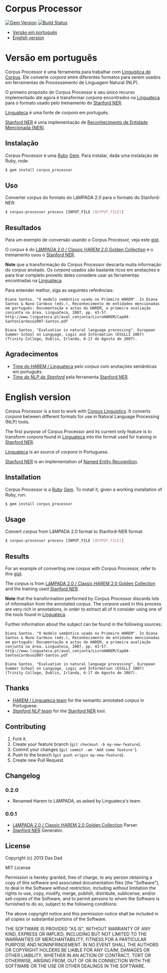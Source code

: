 Corpus Processor
================

[![Gem Version][1]](http://badge.fury.io/rb/corpus-processor)
[![Build Status][2]](https://travis-ci.org/dasdad/corpus-processor)

* [Versão em português][3]
* [English version][4]

Versão em português
===================

Corpus Processor é uma ferramenta para trabalhar com [Linguística de
Corpus][5]. Ele converte _corpora_ entre diferentes formatos para serem usados
em ferramentas de Processamento de Linguagem Natural (NLP).

O primeiro propósito do Corpus Processor e seu único recurso implementado
até agora é transformar _corpora_ encontrados na [Linguateca][6] para o
formato usado pelo treinamento do [Stanford NER][7].

[Linguateca][8] é uma fonte de _corpora_ em português.

[Stanford NER][9] é uma implementação de [Reconhecimento de Entidade
Mencionada (NER)][10].

Instalação
----------

Corpus Processor é uma [Ruby][11] [Gem][12]. Para instalar, dada uma
instalação de Ruby, rode:

```bash
$ gem install corpus_processor
```

Uso
---

Converter _corpus_ do formato do LâMPADA 2.0 para o formato do Stanford-NER:

```bash
$ corpus-processor process [INPUT_FILE [OUTPUT_FILE]]
```

Resultados
----------

Para um exemplo de conversão usando o Corpus Processor, veja este [gist][13].

O _corpus_ é do [LâMPADA 2.0 / Classic HAREM 2.0 Golden Collection][14] e o
treinamento usou o [Stanford NER][15].

**Note** que a transformação do Corpus Processor descarta muita informação do
_corpus_ anotado. Os _corpora_ usados são bastante ricos em anotações e para
tirar completo proveito deles considere usar as ferramentas encontradas na
[Linguateca][16].

Para entender melhor, siga as seguintes referências:

```
Diana Santos. "O modelo semântico usado no Primeiro HAREM". In Diana Santos & Nuno Cardoso (eds.), Reconhecimento de entidades mencionadas em português: Documentação e actas do HAREM, a primeira avaliação conjunta na área. Linguateca, 2007, pp. 43-57.
http://www.linguateca.pt/aval_conjunta/LivroHAREM/Cap04-SantosCardoso2007-Santos.pdf

Diana Santos. "Evaluation in natural language processing". European Summer School on Language, Logic and Information (ESSLLI 2007) (Trinity College, Dublin, Irlanda, 6-17 de Agosto de 2007).
```

Agradecimentos
--------------

* [Time do HAREM / Linguateca][17] pelo _corpus_ com anotações semânticas em
  português.
* *[Time de NLP de Stanford][18]* pela ferramenta [Stanford NER][19].

English version
===============

Corpus Processor is a tool to work with [Corpus Linguistics][20]. It converts
_corpora_ between different formats for use in Natural Language Processing
(NLP) tools.

The first purpose of Corpus Processor and its current only feature is to
transform _corpora_ found in [Linguateca][21] into the format used for training
in [Stanford NER][22].

[Linguateca][23] is an source of _corpora_ in Portuguese.

[Stanford NER][24] is an implementation of [Named Entity Recognition][25].

Installation
------------

Corpus Processor is a [Ruby][26] [Gem][27]. To install it, given a working
installation of Ruby, run:

```bash
$ gem install corpus_processor
```

Usage
-----

Convert _corpus_ from LâMPADA 2.0 format to Stanford-NER format:

```bash
$ corpus-processor process [INPUT_FILE [OUTPUT_FILE]]
```

Results
-------

For an example of converting one _corpus_ with Corpus Processor, refer to this
[gist][28].

The _corpus_ is from [LâMPADA 2.0 / Classic HAREM 2.0 Golden Collection][29]
and the training used [Stanford NER][30].

**Note** that the transformation performed by Corpus Processor discards lots
of information from the annotated _corpus_. The _corpora_ used in this process
are very rich in annotations, in order to extract all of it consider using one
of the tools found in [Linguateca][31].

Further information about the subject can be found in the following sources:

```
Diana Santos. "O modelo semântico usado no Primeiro HAREM". In Diana Santos & Nuno Cardoso (eds.), Reconhecimento de entidades mencionadas em português: Documentação e actas do HAREM, a primeira avaliação conjunta na área. Linguateca, 2007, pp. 43-57.
http://www.linguateca.pt/aval_conjunta/LivroHAREM/Cap04-SantosCardoso2007-Santos.pdf

Diana Santos. "Evaluation in natural language processing". European Summer School on Language, Logic and Information (ESSLLI 2007) (Trinity College, Dublin, Irlanda, 6-17 de Agosto de 2007).
```

Thanks
------

* [HAREM / Linguateca team][32] for the semantic annotated _corpus_ in
  Portuguese.
* *[Stanford NLP team][33]* for the [Stanford NER][34] tool.

Contributing
------------

1. Fork it.
2. Create your feature branch (`git checkout -b my-new-feature`).
3. Commit your changes (`git commit -am 'Add some feature'`).
4. Push to the branch (`git push origin my-new-feature`).
5. Create new Pull Request.

Changelog
---------

### 0.2.0

* Renamed Harem to LâMPADA, as asked by Linguateca's team.

### 0.0.1

* [LâMPADA 2.0 / Classic HAREM 2.0 Golden Collection][35] Parser.
* [Stanford NER][36] Generator.

License
-------

Copyright (c) 2013 Das Dad

MIT License

Permission is hereby granted, free of charge, to any person obtaining
a copy of this software and associated documentation files (the
"Software"), to deal in the Software without restriction, including
without limitation the rights to use, copy, modify, merge, publish,
distribute, sublicense, and/or sell copies of the Software, and to
permit persons to whom the Software is furnished to do so, subject to
the following conditions:

The above copyright notice and this permission notice shall be
included in all copies or substantial portions of the Software.

THE SOFTWARE IS PROVIDED "AS IS", WITHOUT WARRANTY OF ANY KIND,
EXPRESS OR IMPLIED, INCLUDING BUT NOT LIMITED TO THE WARRANTIES OF
MERCHANTABILITY, FITNESS FOR A PARTICULAR PURPOSE AND
NONINFRINGEMENT. IN NO EVENT SHALL THE AUTHORS OR COPYRIGHT HOLDERS BE
LIABLE FOR ANY CLAIM, DAMAGES OR OTHER LIABILITY, WHETHER IN AN ACTION
OF CONTRACT, TORT OR OTHERWISE, ARISING FROM, OUT OF OR IN CONNECTION
WITH THE SOFTWARE OR THE USE OR OTHER DEALINGS IN THE SOFTWARE.


[1]: https://fury-badge.herokuapp.com/rb/corpus-processor.png
[2]: https://travis-ci.org/dasdad/corpus-processor.png
[3]: #verso-em-portugus
[4]: #english-version
[5]: http://pt.wikipedia.org/wiki/Lingu%C3%ADstica_de_corpus
[6]: http://www.linguateca.pt
[7]: http://nlp.stanford.edu/software/CRF-NER.shtml
[8]: http://www.linguateca.pt
[9]: http://nlp.stanford.edu/software/CRF-NER.shtml
[10]: http://pt.wikipedia.org/wiki/Reconhecimento_de_entidade_mencionada
[11]: http://www.ruby-lang.org/
[12]: http://rubygems.org/
[13]: https://gist.github.com/leafac/5259008
[14]: http://www.linguateca.pt/HAREM/
[15]: http://nlp.stanford.edu/software/CRF-NER.shtml
[16]: http://www.linguateca.pt
[17]: http://www.linguateca.pt/HAREM
[18]: http://www-nlp.stanford.edu/
[19]: http://nlp.stanford.edu/software/CRF-NER.shtml
[20]: http://en.wikipedia.org/wiki/Corpus_linguistics
[21]: http://www.linguateca.pt
[22]: http://nlp.stanford.edu/software/CRF-NER.shtml
[23]: http://www.linguateca.pt
[24]: http://nlp.stanford.edu/software/CRF-NER.shtml
[25]: http://en.wikipedia.org/wiki/Named-entity_recognition
[26]: http://www.ruby-lang.org/
[27]: http://rubygems.org/
[28]: https://gist.github.com/leafac/5259008
[29]: http://www.linguateca.pt/HAREM/
[30]: http://nlp.stanford.edu/software/CRF-NER.shtml
[31]: http://www.linguateca.pt
[32]: http://www.linguateca.pt/HAREM
[33]: http://www-nlp.stanford.edu/
[34]: http://nlp.stanford.edu/software/CRF-NER.shtml
[35]: http://www.linguateca.pt/HAREM/
[36]: http://nlp.stanford.edu/software/CRF-NER.shtml
